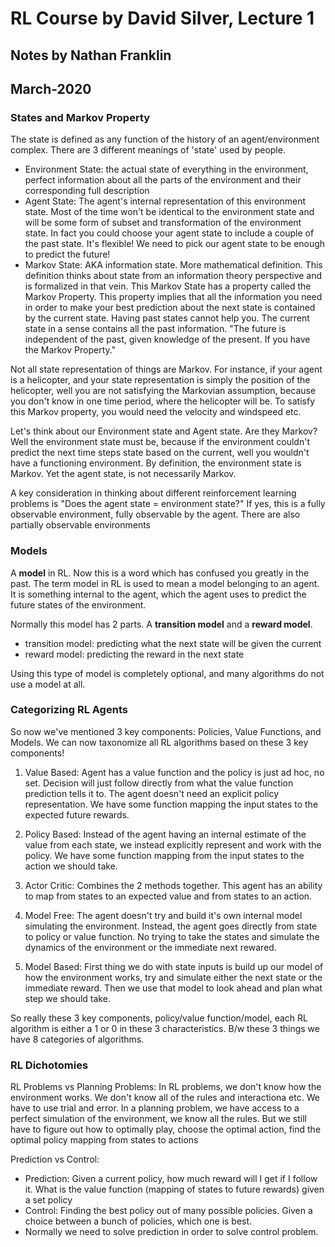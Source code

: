 # RL Course by David Silver, Lecture 1
## Notes by Nathan Franklin
## March-2020

### States and Markov Property
The state is defined as any function of the history of an agent/environment complex.
There are 3 different meanings of 'state' used by people.
- Environment State: the actual state of everything in the environment, perfect information about all the parts
of the environment and their corresponding full description 
- Agent State: The agent's internal representation of this environment state. Most of the time won't be identical
to the environment state and will be some form of subset and transformation of the environment state.
In fact you could choose your agent state to include a couple of the past state. It's flexible! 
We need to pick our agent state to be enough to predict the future! 
- Markov State: AKA information state. More mathematical definition. This definition thinks about state from
an information theory perspective and is formalized in that vein. This Markov State has a property called
the Markov Property. This property implies that all the information you need in order to make your best prediction
about the next state is contained by the current state. Having past states cannot help you. The current state
in a sense contains all the past information.
"The future is independent of the past, given knowledge of the present. If you have the Markov Property."

Not all state representation of things are Markov. For instance, if your agent is a helicopter, and your
state representation is simply the position of the helicopter, well you are not satisfying the Markovian
assumption, because you don't know in one time period, where the helicopter will be. To satisfy this Markov
property, you would need the velocity and windspeed etc.

Let's think about our Environment state and Agent state. Are they Markov? Well the environment state must be,
because if the environment couldn't predict the next time steps state based on the current, well you wouldn't 
have a functioning environment. By definition, the environment state is Markov. Yet the agent state, is not
necessarily Markov.

A key consideration in thinking about different reinforcement learning problems is "Does the agent state = environment state?"
If yes, this is a fully observable environment, fully observable by the agent. There are also partially
observable environments

### Models
A **model** in RL. Now this is a word which has confused you greatly in the past. The term model in RL
is used to mean a model belonging to an agent. It is something internal to the agent, which the agent uses to
predict the future states of the environment. 

Normally this model has 2 parts. A **transition model** and a **reward model**.
- transition model: predicting what the next state will be given the current
- reward model: predicting the reward in the next state

Using this type of model is completely optional, and many algorithms do not use a model at all. 

### Categorizing RL Agents
So now we've mentioned 3 key components: Policies, Value Functions, and Models.
We can now taxonomize all RL algorithms based on these 3 key components!

1) Value Based: Agent has a value function and the policy is just ad hoc, no set. Decision will just follow
directly from what the value function prediction tells it to. The agent doesn't need an explicit policy representation.
We have some function mapping the input states to the expected future rewards.

2) Policy Based: Instead of the agent having an internal estimate of the value from each state, we instead explicitly
represent and work with the policy. We have some function mapping from the input states to the action we should take.

3) Actor Critic: Combines the 2 methods together. This agent has an ability to map from states to an expected value
and from states to an action.

4) Model Free: The agent doesn't try and build it's own internal model simulating the environment.
Instead, the agent goes directly from state to policy or value function. No trying to take the states
and simulate the dynamics of the environment or the immediate next rewared.

5) Model Based: First thing we do with state inputs is build up our model of how the environment works, 
try and simulate either the next state or the immediate reward. Then we use that model to look ahead
and plan what step we should take.

So really these 3 key components, policy/value function/model, each RL algorithm is either a 1 or 0 in these 3 characteristics.
B/w these 3 things we have 8 categories of algorithms. 

### RL Dichotomies
RL Problems vs Planning Problems:
In RL problems, we don't know how the environment works. We don't know all of the rules and interactiona etc.
We have to use trial and error.
In a planning problem, we have access to a perfect simulation of the environment, we know all the rules. 
But we still have to figure out how to optimally play, choose the optimal action, find the optimal policy mapping from states to actions

Prediction vs Control:
- Prediction: Given a current policy, how much reward will I get if I follow it.
What is the value function (mapping of states to future rewards) given a set policy
- Control: Finding the best policy out of many possible policies.
Given a choice between a bunch of policies, which one is best.
- Normally we need to solve prediction in order to solve control problem.


